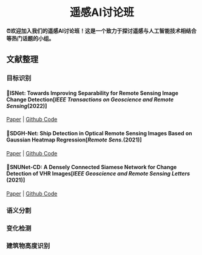 # <h1 align="center">遥感AI讨论班
#### :alarm_clock:欢迎加入我们的遥感AI讨论班！这是一个致力于探讨遥感与人工智能技术相结合等热门话题的小组。
## 文献整理
### 目标识别
#### 📘ISNet: Towards Improving Separability for Remote Sensing Image Change Detection[<em>IEEE Transactions on Geoscience and Remote Sensing</em>(2022)]

[Paper](https://ieeexplore.ieee.org/abstract/document/9772654) |  [Github Code](https://github.com/xingronaldo/ISNet) 
#### 📘SDGH-Net: Ship Detection in Optical Remote Sensing Images Based on Gaussian Heatmap Regression[<em>Remote Sens.</em>(2021)]

[Paper](https://www.mdpi.com/2072-4292/13/3/499) |  [Github Code](https://github.com/WangZhenqing-RS/SDGH-Net-Ship-Detection-in-Optical-Remote-Sensing-Images-Based-on-Gaussian-Heatmap-Regression) 
#### 📘SNUNet-CD: A Densely Connected Siamese Network for Change Detection of VHR Images[<em>IEEE Geoscience and Remote Sensing Letters</em> (2021)]

[Paper](https://ieeexplore.ieee.org/abstract/document/9355573) |  [Github Code](https://github.com/likyoo/Siam-NestedUNet) 

### 语义分割

### 变化检测

### 建筑物高度识别

